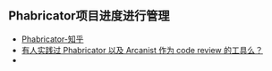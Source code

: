 ## Phabricator项目进度进行管理
- [Phabricator-知乎](https://www.zhihu.com/topic/19745675/hot)
- [有人实践过 Phabricator 以及 Arcanist 作为 code review 的工具么？](https://www.zhihu.com/question/19977889/answer/24101951)
- []()